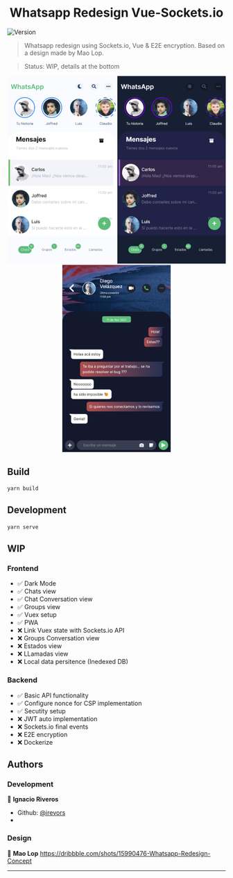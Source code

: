<h1 align="center">Whatsapp Redesign Vue-Sockets.io</h1>
<p>
  <img alt="Version" src="https://img.shields.io/badge/version-0.1-blue.svg?cacheSeconds=2592000" />
</p>

> Whatsapp redesign using Sockets.io, Vue & E2E encryption. Based on a design made by Mao Lop. 

> Status: WIP, details at the bottom

<div align="center">
  <img src="images/wsp_chats.png" width="250" />
  <img src="images/wsp_chats--dark.png" width="250" />
  <img src="images/wsp_conversation.png" width="250" />
</div>


## Build

```sh
yarn build
```

## Development 

```sh
yarn serve
```

## WIP

### Frontend
<ul>
<li> ✅ Dark Mode </li>
<li> ✅ Chats view </li> 
<li> ✅ Chat Conversation view </li> 
<li> ✅ Groups view </li> 
<li> ✅ Vuex setup </li> 
<li> ✅ PWA </li> 
<li> ❌ Link Vuex state with Sockets.io API </li> 
<li> ❌ Groups Conversation view </li> 
<li> ❌ Estados view </li> 
<li> ❌ LLamadas view </li> 
<li> ❌ Local data persitence (Inedexed DB) </li> 
</ul>

### Backend
<ul>
<li> ✅ Basic API functionality </li>
<li> ✅ Configure nonce for CSP implementation </li> 
<li> ✅ Secutity setup </li> 
<li> ❌ JWT auto implementation </li> 
<li> ❌ Sockets.io final events </li> 
<li> ❌ E2E encryption </li> 
<li> ❌ Dockerize </li> 
</ul>


## Authors

### Development
👤 **Ignacio Riveros**
* Github: [@irevors](https://github.com/irevors)
* 
### Design
👤 **Mao Lop**
https://dribbble.com/shots/15990476-Whatsapp-Redesign-Concept



***
